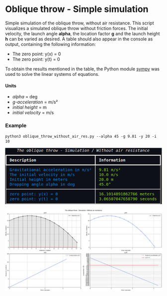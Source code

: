 # Oblique throw - Simple simulation
Simple simulation of the oblique throw, without air resistance.
This script visualizes a simulated oblique throw without friction forces. The initial velocity, the launch angle **alpha**, the location factor **g** and the launch height **h** can be varied as desired.
A table should also appear in the console as output, containing the following information:

- The zero point: y(x) = 0
- The zero point: y(t) = 0

To obtain the results mentioned in the table, the Python module [sympy](https://www.sympy.org/en/index.html) was used to solve the linear systems of equations.

#### Units
- *alpha* = deg
- *g-acceleration* = m/s²
- *initial height* = m
- *initial velocity* = m/s

### Example

    python3 oblique_throw_without_air_res.py --alpha 45 -g 9.81 -y 20 -i 10

![](https://github.com/Pulsar7/Oblique-throw/blob/main/images/table_output.png)

![](https://github.com/Pulsar7/Oblique-throw/blob/main/images/figure.png)
